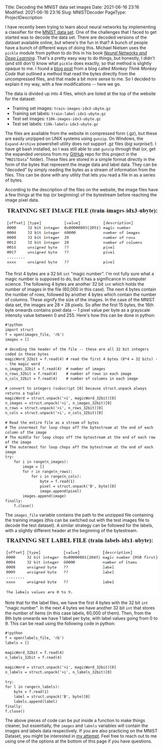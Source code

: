 Title: Decoding the MNIST data set images
Date: 2021-06-16 23:16
Modified: 2021-06-16 23:16
Slug: MNISTDecoder
PageType: ProjectDescription


I have recently been trying to learn about neural networks by implementing a classifier for the [MNIST data set](http://yann.lecun.com/exdb/mnist/).
One of the challenges that I faced to get started was to decode the data set.
There are decoded versions of the dataset available online, but where's the fun in that?
A bunch of people have a bunch of different ways of doing this. 
Michael Nielsen uses the `pickle` module from python to do this in his book *[Neural Networks and Deep Learning](http://neuralnetworksanddeeplearning.com/chap1.html#a_simple_network_to_classify_handwritten_digits)*.
That's a pretty easy way to do things, but honestly, I didn't (and still don't) know what `pickle` does exactly, so that method is slightly opaque to me.
I found a [blog post](http://monkeythinkmonkeycode.com/) from a blog called *Monkey Think Monkey Code* that outlined a method that read the bytes directly from the uncompressed files, and that made a bit more sense to me.
So I decided to explain it my way, with a few modifications -- here we go.

The data is divided up into 4 files, which are listed at the top of the website for the dataset:

* Training set images: `train-images-idx3-ubyte.gz`<br/>
* Training set labels: `train-label-idx1-ubyte.gz`<br/>
* Test set images: `t10k-images-idx3-ubyte.gz`<br/>
* Test set labels: `t10k-labels-idx3-ubyte.gz`<br/>

The files are available from the website in compressed form (.gz), but these are easily unzipped on UNIX systems using `gunzip`.
On Windows, the `Expand-Archive` powershell utility does not support .gz files (_big surprise!_).
I have git bash installed, so I was still able to use `gunzip` through that (or, get the expanded versions from my [GitHub](https://github.com/vibhavgaur/NeuralNetworkPractice) repo for this project in the "`MNISTData`" folder).
These files are stored in a simple format directly in the form of the bytes that represent the image data and label data.
They can be "decoded" by simply reading the bytes as a stream of information from the files.
This can be done with any utility that lets you read a file in as a series of bytes.

According to the description of the files on the website, the image files have a few things at the top (or beginning) of the bytestream before reaching the image pixel data.

<p align="center">
<img src="../images/MNISTDecoder/MNIST_imageFiles.png">
</p>

The first 4 bytes are a 32 bit `int` "magic number". 
I'm not fully sure what a magic number is supposed to do, but it has a significance in computer science.
The following 4 bytes are another 32 bit `int` which holds the number of images in the file (60,000 in this case).
The next 4 bytes contain the number of rows, followed by another 4 bytes which contain the number of columns.
These signify the size of the images.
In the case of the MNIST data set, the images are $28 \times 28$ pixels.
So after the first 15 bytes, the 16th byte onwards contains pixel data -- 1 pixel value per byte as a grayscale intensity value between 0 and 255.
Here's how this can be done in python: 

	#!python
	import struct
	f = open(images_file, 'rb')
	images = []
	
	# decoding the header of the file -- these are all 32 bit integers coded in these bytes
	magicWord_32bit = f.read(4) # read the first 4 bytes (8*4 = 32 bits) -- the magic word
	n_images_32bit = f.read(4)  # number of images
	n_rows_32bit = f.read(4)    # number of rows in each image
	n_cols_32bit = f.read(4)    # number of columns in each image
	
	# convert to integers (subscript [0] because struct.unpack always returns a tuple)
	magicWord = struct.unpack('>i', magicWord_32bit)[0]
	n_images = struct.unpack('>i', n_images_32bit)[0]
	n_rows = struct.unpack('>i', n_rows_32bit)[0]
	n_cols = struct.unpack('>i', n_cols_32bit)[0]
	
	# Read the entire file as a stream of bytes
	# The innermost for loop chops off the bytestream at the end of each column of the image
	# The middle for loop chops off the bytestream at the end of each row of the image
	# The outermost for loop chops off the bytestream at the end of each image
	try:
	    for i in range(n_images):
	        image = []
	        for r in range(n_rows):
	            for c in range(n_cols):
	                byte = f.read(1)
	                pixel = struct.unpack('B', byte)[0]
	                image.append(pixel)
	        images.append(image)
	finally:
	    f.close()

The `images_file` variable contains the path to the unzipped file containing the training images (this can be switched out with the test images file to decode the test dataset).
A similar strategy can be followed for the labels, with a slightly different header at the beginning of the bytestream.

<p align="center">
<img src="../images/MNISTDecoder/MNIST_imageLabels.png">
</p>

Note that for the label files, we have the first 4 bytes with the 32 bit `int` "magic number".
In the next 4 bytes we have another 32 bit `int` that stores the number of items (in this case labels, 60,000 of them).
Then, from the 8th byte onwards we have 1 label per byte, with label values going from 0 to 9.
This can be read using the following code in python:

	#!python
	f = open(labels_file, 'rb')
	labels = []
	
	magicWord_32bit = f.read(4)
	n_labels_32bit = f.read(4)
	
	magicWord = struct.unpack('>i', magicWord_32bit)[0]
	n_labels = struct.unpack('>i', n_labels_32bit)[0]
	
	try:
	for l in range(n_labels):
	    byte = f.read(1)
	    label = struct.unpack('B', byte)[0]
	    labels.append(label)
	finally:
	f.close()

The above pieces of code can be put inside a function to make things cleaner, but essentially, the `images` and `labels` variables will contain the images and labels data respectively.
If you are also practicing on the MNIST Dataset, you might be interested in [my attempt](https://github.com/vibhavgaur/NeuralNetworkPractice).
Feel free to reach out to me using one of the options at the bottom of this page if you have questions.
